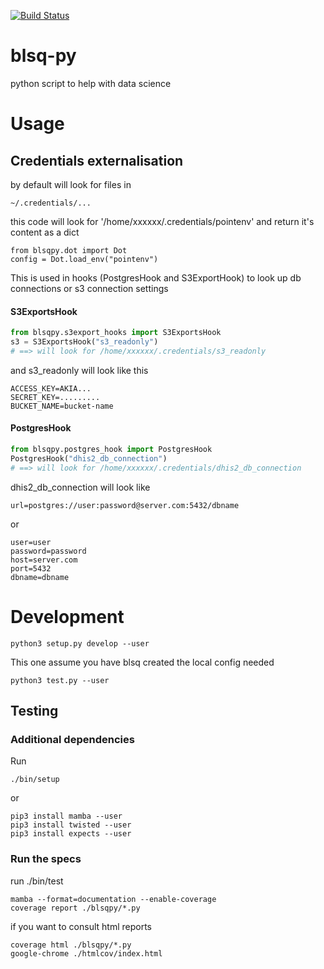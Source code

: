 [![Build Status](https://travis-ci.org/BLSQ/blsqpy.svg?branch=master)](https://travis-ci.org/BLSQ/blsqpy)

# blsq-py 

python script to help with data science

# Usage

## Credentials externalisation

by default will look for files in

`~/.credentials/...`


this code will look for '/home/xxxxxx/.credentials/pointenv'
and return it's content as a dict
```
from blsqpy.dot import Dot
config = Dot.load_env("pointenv")
```

This is used in hooks (PostgresHook and S3ExportHook)
to look up db connections or s3 connection settings

#### S3ExportsHook

```python
from blsqpy.s3export_hooks import S3ExportsHook
s3 = S3ExportsHook("s3_readonly")
# ==> will look for /home/xxxxxx/.credentials/s3_readonly
```

and s3_readonly will look like this

```
ACCESS_KEY=AKIA...
SECRET_KEY=.........
BUCKET_NAME=bucket-name
```

#### PostgresHook


```python
from blsqpy.postgres_hook import PostgresHook
PostgresHook("dhis2_db_connection")
# ==> will look for /home/xxxxxx/.credentials/dhis2_db_connection
```

dhis2_db_connection will look like
```
url=postgres://user:password@server.com:5432/dbname
```

or

```
user=user
password=password
host=server.com
port=5432
dbname=dbname
```

# Development

```
python3 setup.py develop --user
```

This one assume you have blsq created the local config needed

```
python3 test.py --user
```


## Testing

### Additional dependencies

Run

```
./bin/setup
```
or

```
pip3 install mamba --user
pip3 install twisted --user
pip3 install expects --user
```

### Run the specs

run ./bin/test

```
mamba --format=documentation --enable-coverage
coverage report ./blsqpy/*.py
```

if you want to consult html reports

```
coverage html ./blsqpy/*.py
google-chrome ./htmlcov/index.html
```

